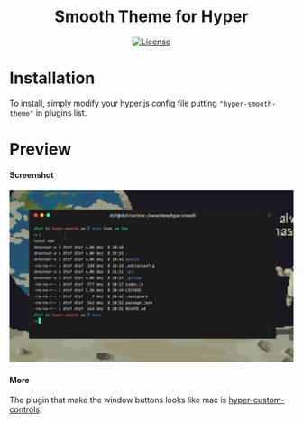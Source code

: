 <h1 align="center">
Smooth Theme for Hyper
</h1>

<p align="center">
  <a href="https://github.com/datsfilipe/hyper-smooth-theme/blob/main/LICENSE">
    <img src="https://img.shields.io/github/license/datsfilipe/hyper-smooth-theme?color=%237159c1&logo=mit" alt="License">
  </a>
</p>

# Installation

To install, simply modify your hyper.js config file putting `"hyper-smooth-theme"` in plugins list.

# Preview

#### **Screenshot**

<p align="center">
  <img src="./assets/hyper-smooth-theme.gif" alt="Home" width="850" />
</p>

#### **More**

The plugin that make the window buttons looks like mac is [hyper-custom-controls](https://www.npmjs.com/package/hyper-custom-controls).
